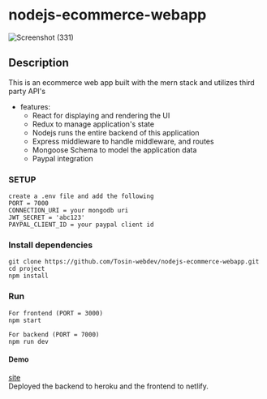 # nodejs-ecommerce-webapp
![Screenshot (331)](https://user-images.githubusercontent.com/64624808/190839845-058dd072-27ac-4a76-b98d-2d40d71dbfb6.png)

## Description
This is an ecommerce web app built with the mern stack and utilizes third party API's 

 * features:
    * React for displaying and rendering the UI
    * Redux to manage application's state
    * Nodejs runs the entire backend of this application
    * Express middleware to handle middleware, and routes
    * Mongoose Schema to model the application data
    * Paypal integration
    
### SETUP
```
create a .env file and add the following
PORT = 7000
CONNECTION_URI = your mongodb uri
JWT_SECRET = 'abc123'
PAYPAL_CLIENT_ID = your paypal client id
```


  
  
###  Install dependencies
```
git clone https://github.com/Tosin-webdev/nodejs-ecommerce-webapp.git
cd project
npm install
```

 
 ### Run
 ```
 For frontend (PORT = 3000)
 npm start
 
 For backend (PORT = 7000)
 npm run dev
 ```
 
 #### Demo
 [site](https://i-stores.netlify.app) <br/>
 Deployed the backend to heroku and the frontend to netlify.
 

 

